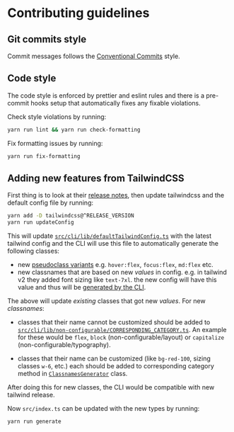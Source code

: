# Contributing guidelines

## Git commits style

Commit messages follows the [Conventional Commits](https://www.conventionalcommits.org/en/v1.0.0/) style.

## Code style

The code style is enforced by prettier and eslint rules and there is a pre-commit hooks setup that automatically fixes any fixable violations.

Check style violations by running:

```bash
yarn run lint && yarn run check-formatting
```

Fix formatting issues by running:

```bash
yarn run fix-formatting
```

## Adding new features from TailwindCSS

First thing is to look at their [release notes](https://github.com/tailwindlabs/tailwindcss/releases), then update tailwindcss and the default config file by running:

```bash
yarn add -D tailwindcss@^RELEASE_VERSION
yarn run updateConfig
```

This will update [`src/cli/lib/defaultTailwindConfig.ts`](https://github.com/muhammadsammy/tailwindcss-classnames/blob/develop/src/cli/lib/defaultTailwindConfig.ts) with the latest tailwind config and
the CLI will use this file to automatically generate the following classes:

- new [pseudoclass variants](https://github.com/muhammadsammy/tailwindcss-classnames/blob/61913c02330efdb746ba6da9a2464ca64ed6471c/src/cli/core/ClassesGenerator.ts#L317) e.g. `hover:flex`, `focus:flex`, `md:flex` etc.
- new classnames that are based on new _values_ in config. e.g. in tailwind v2 they added font sizing like `text-7xl`. the new config will have this value and thus will be [generated by the CLI](https://github.com/muhammadsammy/tailwindcss-classnames/blob/61913c02330efdb746ba6da9a2464ca64ed6471c/src/cli/core/ClassesGenerator.ts#L305).

The above will update _existing_ classes that got new _values_.
For new _classnames_:

- classes that their name cannot be customized should be added to [`src/cli/lib/non-configurable/CORRESPONDING_CATEGORY.ts`](https://github.com/muhammadsammy/tailwindcss-classnames/tree/develop/src/cli/lib/non-configurable).
 An example for these would be `flex`, `block` (non-configurable/layout) or `capitalize` (non-configurable/typography).

- classes that their name can be customized (like `bg-red-100`, sizing classes `w-6`, etc.) each should be added to corresponding category method in [`ClassnamesGenerator`](https://github.com/muhammadsammy/tailwindcss-classnames/blob/master/src/cli/core/ClassnamesGenerator.ts) class.

After doing this for new classes, the CLI would be compatible with new tailwind release.

Now `src/index.ts` can be updated with the new types by running:

```bash
yarn run generate
```

